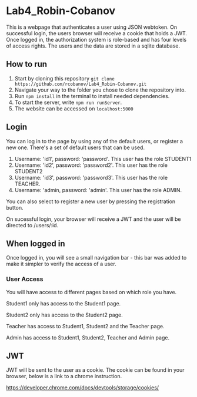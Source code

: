 # Lab4_Robin-Cobanov
This is a webpage that authenticates a user using JSON webtoken. On successful login, the users browser will receive a cookie that holds a JWT.
Once logged in, the authorization system is role-based and has four levels of access rights. The users and the data are stored in a sqlite database.

## How to run

1. Start by cloning this repository `git clone https://github.com/rcobanov/Lab4_Robin-Cobanov.git`
2. Navigate your way to the folder you chose to clone the repository into.
3. Run `npm install` in the terminal to install needed dependencies.
4. To start the server, write `npm run runServer`.
5. The website can be accessed on `localhost:5000`



## Login
You can log in to the page by using any of the default users, or register a new one.
There's a set of default users that can be used.
1. Username: 'id1', password: 'password'. This user has the role STUDENT1
2. Username: 'id2', password: 'password2'. This user has the role STUDENT2
3. Username: 'id3', password: 'password3'. This user has the role TEACHER.
4. Username: 'admin, password: 'admin'. This user has the role ADMIN.

You can also select to register a new user by pressing the registration button.

On sucessful login, your browser will receive a JWT and the user will be directed to /users/:id.

## When logged in
Once logged in, you will see a small navigation bar - this bar was added to make it simpler to verify the access of a user.
### User Access
You will have access to different pages based on which role you have.

Student1 only has access to the Student1 page.

Student2 only has access to the Student2 page.

Teacher has access to Student1, Student2 and the Teacher page.

Admin has access to Student1, Student2, Teacher and Admin page.

## JWT
JWT will be sent to the user as a cookie.
The cookie can be found in your browser, below is a link to a chrome instruction.

https://developer.chrome.com/docs/devtools/storage/cookies/





